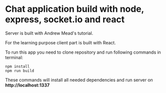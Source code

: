 # Chat application build with node, express, socket.io and react

Server is  built with Andrew Mead's tutorial.

For the learning purpose client part is built with React.

To run this app you need to clone repository and run following commands in terminal:

```
npm install
npm run build

```
These commands will install all needed dependencies and run server on **http://localhost:1337**